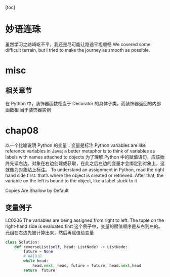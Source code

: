 [toc]
# 妙语连珠
虽然学习之路崎岖不平，我还是尽可能让路途平坦顺畅
We covered some difficult terrain, but I tried to make the journey as smooth as possible.

# misc

## 相关章节
在 Python 中，装饰器函数相当于 Decorator 的具体子类，而装饰器返回的内部函数相
当于装饰器实例

# chap08
以一个比喻说明 Python 的变量：变量是标注
Python variables are like
reference variables in Java; a better metaphor is to think of variables as labels with
names attached to objects
为了理解 Python 中的赋值语句，应该始终先读右边。对象在右边创建或获取，在此之后左边的变量才会绑定到对象上，这就像为对象贴上标注。
To understand an assignment in Python, read the right hand side first: that’s where the object is created or retrieved. After that, the variable on the left is bound to the object, like a label stuck to it

Copies Are Shallow by Default
## 变量例子
LC0206
The variables are being assigned from right to left.  The tuple on the right-hand side is evaluated first
这个例子中，变量的赋值顺序是从右到左的。元组在右边先被计算出来，然后再赋值给变量
```python
class Solution:
    def reverseList(self, head: ListNode) -> ListNode:
        future = None
        # AA|B|B
        while head:
            head.next, head, future = future, head.next,head
        return  future
```
